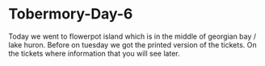 # Tobermory-Day-6
Today we went to flowerpot island which is in the middle of georgian bay / lake huron. Before on tuesday we got the printed version of the tickets. On the tickets where information that you will see later.
